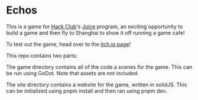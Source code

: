 # Echos
This is a game for [Hack Club](https://hackclub.com/)'s [Juice](https://juice.hackclub.com/) program, an exciting opportunity to build a game and then fly to Shanghai to show it off running a game cafe!

To test out the game, head over to the [itch.io page](https://enterprisegoose.itch.io/echos)!

This repo contains two parts:

The game directory contains all of the code a scenes for the game. This can be run using GoDot. Note that assets are not included.

The site directory contains a website for the game, written in solidJS. This can be initialized using pnpm install and then ran using pnpm dev.
